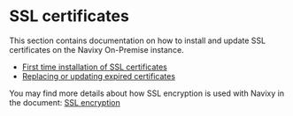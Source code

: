 # SSL certificates

This section contains documentation on how to install and update SSL certificates on the Navixy On-Premise instance.

- [First time installation of SSL certificates](ssl-certificates/ssl-certificates-installation.md)
- [Replacing or updating expired certificates](ssl-certificates/ssl-certificates-update.md)

You may find more details about how SSL encryption is used with Navixy in the document: [SSL encryption](../requirements/ssl-encryption.md)